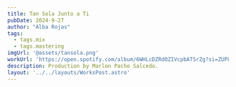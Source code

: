 ```yaml
---
title: Tan Sola Junto a Ti
pubDate: 2024-9-27
author: "Alba Rojas"
tags:
  - tags.mix
  - tags.mastering
imgUrl: '@assets/tansola.png'
workUrl: 'https://open.spotify.com/album/6WHLcDZRdOZIVcpbATSrZg?si=ZUP8-oA6TvW7hVauwBqFiQ'
description: Production by Marlon Pacho Salcedo.
layout: '../../layouts/WorksPost.astro'
---
```


